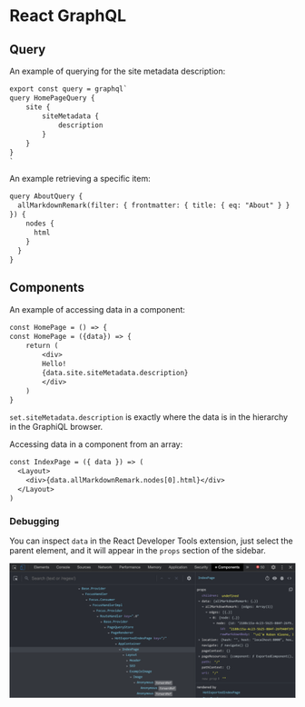 # React GraphQL

## Query

An example of querying for the site metadata description:

    export const query = graphql`
    query HomePageQuery {
        site {
            siteMetadata {
                description
            }
        }
    }
    `

An example retrieving a specific item:

    query AboutQuery {
      allMarkdownRemark(filter: { frontmatter: { title: { eq: "About" } } }) {
        nodes {
          html
        }
      }
    }

## Components

An example of accessing data in a component:

    const HomePage = () => {
    const HomePage = ({data}) => {
        return (
            <div>
            Hello!
            {data.site.siteMetadata.description}
            </div>
        )
    }

`set.siteMetadata.description` is exactly where the data is in the hierarchy in the GraphiQL browser.

Accessing data in a component from an array:

    const IndexPage = ({ data }) => (
      <Layout>
        <div>{data.allMarkdownRemark.nodes[0].html}</div>
      </Layout>
    )

### Debugging

You can inspect `data` in the React Developer Tools extension, just select the parent element, and it will appear in the `props` section of the sidebar.

[![GraphyQL Debugging](assets/graphql-debugging.png)](assets/graphql-debugging.png)